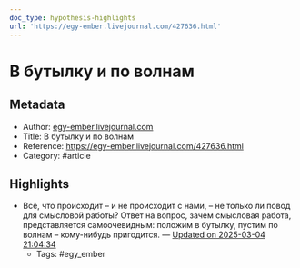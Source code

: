 ```yaml
---
doc_type: hypothesis-highlights
url: 'https://egy-ember.livejournal.com/427636.html'
---
```

# В бутылку и по волнам

## Metadata
- Author: [egy-ember.livejournal.com]()
- Title: В бутылку и по волнам
- Reference: https://egy-ember.livejournal.com/427636.html
- Category: #article

## Highlights
- Всё, что происходит – и не происходит с нами, – не только ли повод для смысловой работы? Ответ на вопрос, зачем смысловая работа, представляется самоочевидным: положим в бутылку, пустим по волнам – кому-нибудь пригодится. — [Updated on 2025-03-04 21:04:34](https://hyp.is/IVfbrPkjEe-ocwvXyz7xgQ/egy-ember.livejournal.com/427636.html)
   - Tags: #egy_ember
